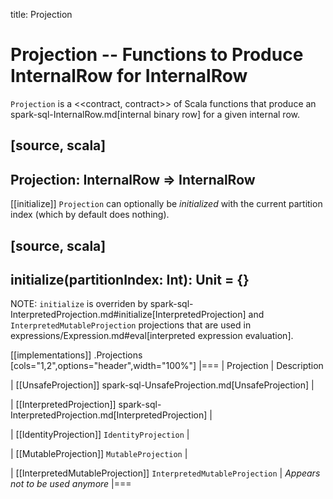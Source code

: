title: Projection

# Projection -- Functions to Produce InternalRow for InternalRow

`Projection` is a <<contract, contract>> of Scala functions that produce an spark-sql-InternalRow.md[internal binary row] for a given internal row.

[source, scala]
----
Projection: InternalRow => InternalRow
----

[[initialize]]
`Projection` can optionally be *initialized* with the current partition index (which by default does nothing).

[source, scala]
----
initialize(partitionIndex: Int): Unit = {}
----

NOTE: `initialize` is overriden by spark-sql-InterpretedProjection.md#initialize[InterpretedProjection] and `InterpretedMutableProjection` projections that are used in expressions/Expression.md#eval[interpreted expression evaluation].

[[implementations]]
.Projections
[cols="1,2",options="header",width="100%"]
|===
| Projection
| Description

| [[UnsafeProjection]] spark-sql-UnsafeProjection.md[UnsafeProjection]
|

| [[InterpretedProjection]] spark-sql-InterpretedProjection.md[InterpretedProjection]
|

| [[IdentityProjection]] `IdentityProjection`
|

| [[MutableProjection]] `MutableProjection`
|

| [[InterpretedMutableProjection]] `InterpretedMutableProjection`
| _Appears not to be used anymore_
|===
